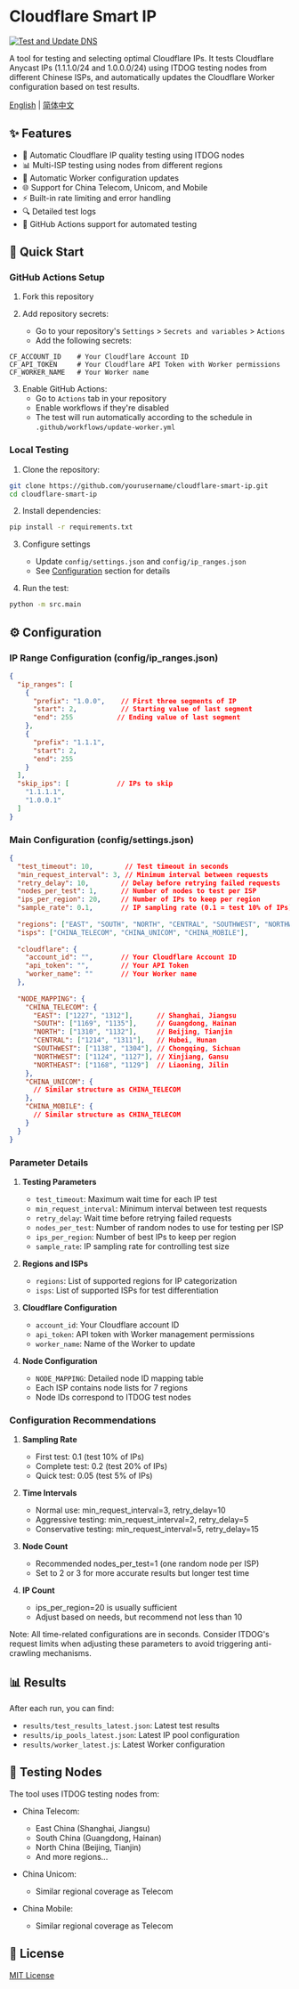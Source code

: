 # Cloudflare Smart IP

[![Test and Update DNS](https://github.com/FutureUnreal/Cloudflare-Smart-IP/actions/workflows/update-worker.yml/badge.svg)](https://github.com/FutureUnreal/Cloudflare-Smart-IP/actions/workflows/update-worker.yml)

A tool for testing and selecting optimal Cloudflare IPs. It tests Cloudflare Anycast IPs (1.1.1.0/24 and 1.0.0.0/24) using ITDOG testing nodes from different Chinese ISPs, and automatically updates the Cloudflare Worker configuration based on test results.

[English](#english) | [简体中文](./README_CN.md)

## ✨ Features

- 🚀 Automatic Cloudflare IP quality testing using ITDOG nodes
- 📊 Multi-ISP testing using nodes from different regions
- 🔄 Automatic Worker configuration updates
- 🌐 Support for China Telecom, Unicom, and Mobile
- ⚡ Built-in rate limiting and error handling
- 🔍 Detailed test logs
- 🤖 GitHub Actions support for automated testing

## 🚀 Quick Start

### GitHub Actions Setup

1. Fork this repository

2. Add repository secrets:
   - Go to your repository's `Settings` > `Secrets and variables` > `Actions`
   - Add the following secrets:
```
CF_ACCOUNT_ID    # Your Cloudflare Account ID
CF_API_TOKEN     # Your Cloudflare API Token with Worker permissions
CF_WORKER_NAME   # Your Worker name
```

3. Enable GitHub Actions:
   - Go to `Actions` tab in your repository
   - Enable workflows if they're disabled
   - The test will run automatically according to the schedule in `.github/workflows/update-worker.yml`

### Local Testing

1. Clone the repository:
```bash
git clone https://github.com/yourusername/cloudflare-smart-ip.git
cd cloudflare-smart-ip
```

2. Install dependencies:
```bash
pip install -r requirements.txt
```

3. Configure settings
   - Update `config/settings.json` and `config/ip_ranges.json`
   - See [Configuration](#%EF%B8%8F-configuration) section for details

4. Run the test:
```bash
python -m src.main
```

## ⚙️ Configuration

### IP Range Configuration (config/ip_ranges.json)
```json
{
  "ip_ranges": [
    {
      "prefix": "1.0.0",    // First three segments of IP
      "start": 2,           // Starting value of last segment
      "end": 255           // Ending value of last segment
    },
    {
      "prefix": "1.1.1",
      "start": 2,
      "end": 255
    }
  ],
  "skip_ips": [            // IPs to skip
    "1.1.1.1",
    "1.0.0.1"
  ]
}
```

### Main Configuration (config/settings.json)
```json
{
  "test_timeout": 10,        // Test timeout in seconds
  "min_request_interval": 3, // Minimum interval between requests
  "retry_delay": 10,        // Delay before retrying failed requests
  "nodes_per_test": 1,      // Number of nodes to test per ISP
  "ips_per_region": 20,     // Number of IPs to keep per region
  "sample_rate": 0.1,       // IP sampling rate (0.1 = test 10% of IPs)
  
  "regions": ["EAST", "SOUTH", "NORTH", "CENTRAL", "SOUTHWEST", "NORTHWEST", "NORTHEAST"],
  "isps": ["CHINA_TELECOM", "CHINA_UNICOM", "CHINA_MOBILE"],
  
  "cloudflare": {
    "account_id": "",       // Your Cloudflare Account ID
    "api_token": "",        // Your API Token
    "worker_name": ""       // Your Worker name
  },
  
  "NODE_MAPPING": {
    "CHINA_TELECOM": {
      "EAST": ["1227", "1312"],      // Shanghai, Jiangsu
      "SOUTH": ["1169", "1135"],     // Guangdong, Hainan
      "NORTH": ["1310", "1132"],     // Beijing, Tianjin
      "CENTRAL": ["1214", "1311"],   // Hubei, Hunan
      "SOUTHWEST": ["1138", "1304"], // Chongqing, Sichuan
      "NORTHWEST": ["1124", "1127"], // Xinjiang, Gansu
      "NORTHEAST": ["1168", "1129"]  // Liaoning, Jilin
    },
    "CHINA_UNICOM": {
      // Similar structure as CHINA_TELECOM
    },
    "CHINA_MOBILE": {
      // Similar structure as CHINA_TELECOM
    }
  }
}
```

### Parameter Details

1. **Testing Parameters**
   - `test_timeout`: Maximum wait time for each IP test
   - `min_request_interval`: Minimum interval between test requests
   - `retry_delay`: Wait time before retrying failed requests
   - `nodes_per_test`: Number of random nodes to use for testing per ISP
   - `ips_per_region`: Number of best IPs to keep per region
   - `sample_rate`: IP sampling rate for controlling test size

2. **Regions and ISPs**
   - `regions`: List of supported regions for IP categorization
   - `isps`: List of supported ISPs for test differentiation

3. **Cloudflare Configuration**
   - `account_id`: Your Cloudflare account ID
   - `api_token`: API token with Worker management permissions
   - `worker_name`: Name of the Worker to update

4. **Node Configuration**
   - `NODE_MAPPING`: Detailed node ID mapping table
   - Each ISP contains node lists for 7 regions
   - Node IDs correspond to ITDOG test nodes

### Configuration Recommendations

1. **Sampling Rate**
   - First test: 0.1 (test 10% of IPs)
   - Complete test: 0.2 (test 20% of IPs)
   - Quick test: 0.05 (test 5% of IPs)

2. **Time Intervals**
   - Normal use: min_request_interval=3, retry_delay=10
   - Aggressive testing: min_request_interval=2, retry_delay=5
   - Conservative testing: min_request_interval=5, retry_delay=15

3. **Node Count**
   - Recommended nodes_per_test=1 (one random node per ISP)
   - Set to 2 or 3 for more accurate results but longer test time

4. **IP Count**
   - ips_per_region=20 is usually sufficient
   - Adjust based on needs, but recommend not less than 10

Note: All time-related configurations are in seconds. Consider ITDOG's request limits when adjusting these parameters to avoid triggering anti-crawling mechanisms.

## 📊 Results

After each run, you can find:
- `results/test_results_latest.json`: Latest test results
- `results/ip_pools_latest.json`: Latest IP pool configuration
- `results/worker_latest.js`: Latest Worker configuration

## 🌟 Testing Nodes

The tool uses ITDOG testing nodes from:

- China Telecom:
  - East China (Shanghai, Jiangsu)
  - South China (Guangdong, Hainan)
  - North China (Beijing, Tianjin)
  - And more regions...

- China Unicom:
  - Similar regional coverage as Telecom

- China Mobile:
  - Similar regional coverage as Telecom

## 📃 License

[MIT License](./LICENSE)
